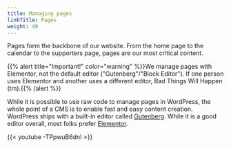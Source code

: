 ```yaml
---
title: Managing pages
linkTitle: Pages
weight: 40
---
```


Pages form the backbone of our website. From the home page to the calendar to the supporters page, pages are our most critical content.

{{% alert title="Important!" color="warning" %}}We manage pages with Elementor, not the default editor ("Gutenberg"/"Block Editor"). If one person uses Elementor and another uses a different editor, Bad Things Will Happen (tm).{{% /alert %}}

While it is possible to use raw code to manage pages in WordPress, the whole point of a CMS is to enable fast and easy content creation. WordPress ships with a built-in editor called [Gutenberg](https://wordpress.org/gutenberg/). While it is a good editor overall, most folks prefer [Elementor](https://elementor.com/).

{{< youtube -TPpwuB6dnI >}}
